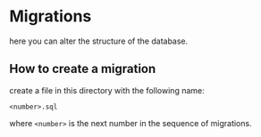 # Migrations

here you can alter the structure of the database.

## How to create a migration

create a file in this directory with the following name:

`<number>.sql`

where `<number>` is the next number in the sequence of migrations.